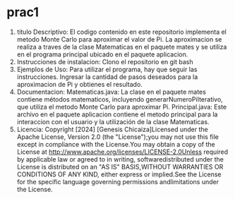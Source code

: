 # prac1


1. titulo Descriptivo:
El codigo contenido en este repositorio implementa el metodo Monte Carlo para aproximar el valor de Pi. La aproximacion se realiza a traves de la clase Matematicas en el paquete mates y se utiliza en el programa principal ubicado en el paquete aplicacion.
2. Instrucciones de instalacion:
Clono el repositorio en git bash
3. Ejemplos de Uso:
Para utilizar el programa, hay que seguir las instrucciones. Ingresar la cantidad de pasos deseados para la aproximacion de Pi y obtienes el resultado.
4. Documentacion:
Matematicas.java: La clase en el paquete mates contiene métodos matematicos, incluyendo generarNumeroPiIterativo, que utiliza el metodo Monte Carlo para aproximar Pi.
Principal.java: Este archivo en el paquete aplicacion contiene el metodo principal para la interaccion con el usuario y la utilización de la clase Matematicas.
6. Licencia:
Copyright [2024] [Genesis Chicaiza]Licensed under the Apache License, Version 2.0 (the "License");you may not use this file except in compliance with the License.You may obtain a copy of the License at http://www.apache.org/licenses/LICENSE-2.0Unless required by applicable law or agreed to in writing, softwaredistributed under the License is distributed on an "AS IS" BASIS,WITHOUT WARRANTIES OR CONDITIONS OF ANY KIND, either express or implied.See the License for the specific language governing permissions andlimitations under the License.